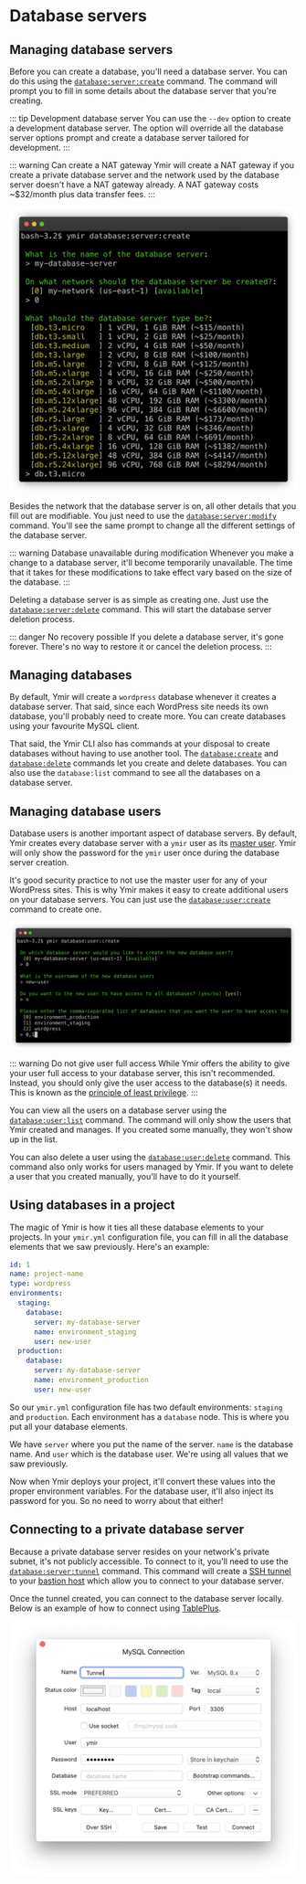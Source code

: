 # Database servers

## Managing database servers

Before you can create a database, you'll need a database server. You can do this using the [`database:server:create`][1] command. The command will prompt you to fill in some details about the database server that you're creating.

::: tip Development database server
You can use the `--dev` option to create a development database server. The option will override all the database server options prompt and create a database server tailored for development.
:::

::: warning Can create a NAT gateway
Ymir will create a NAT gateway if you create a private database server and the network used by the database server doesn't have a NAT gateway already. A NAT gateway costs ~$32/month plus data transfer fees.
:::

![Create a database server](../../images/create-database-server-cli.png)

Besides the network that the database server is on, all other details that you fill out are modifiable. You just need to use the [`database:server:modify`][2] command. You'll see the same prompt to change all the different settings of the database server.

::: warning Database unavailable during modification
Whenever you make a change to a database server, it'll become temporarily unavailable. The time that it takes for these modifications to take effect vary based on the size of the database.
:::

Deleting a database server is as simple as creating one. Just use the [`database:server:delete`][3] command. This will start the database server deletion process.

::: danger No recovery possible
If you delete a database server, it's gone forever. There's no way to restore it or cancel the deletion process.
:::

## Managing databases

By default, Ymir will create a `wordpress` database whenever it creates a database server. That said, since each WordPress site needs its own database, you'll probably need to create more. You can create databases using your favourite MySQL client.

That said, the Ymir CLI also has commands at your disposal to create databases without having to use another tool. The [`database:create`][4] and [`database:delete`][5] commands let you create and delete databases. You can also use the `database:list` command to see all the databases on a database server.

## Managing database users

Database users is another important aspect of database servers. By default, Ymir creates every database server with a `ymir` user as its [master user][6]. Ymir will only show the password for the `ymir` user once during the database server creation.

It's good security practice to not use the master user for any of your WordPress sites. This is why Ymir makes it easy to create additional users on your database servers. You can just use the [`database:user:create`][7] command to create one.

![Create a database user](../../images/create-database-user-cli.png)

::: warning Do not give user full access
While Ymir offers the ability to give your user full access to your database server, this isn't recommended. Instead, you should only give the user access to the database(s) it needs. This is known as the [principle of least privilege][8].
:::

You can view all the users on a database server using the [`database:user:list`][9] command. The command will only show the users that Ymir created and manages. If you created some manually, they won't show up in the list.

You can also delete a user using the [`database:user:delete`][10] command. This command also only works for users managed by Ymir. If you want to delete a user that you created manually, you'll have to do it yourself.

## Using databases in a project

The magic of Ymir is how it ties all these database elements to your projects. In your `ymir.yml` configuration file, you can fill in all the database elements that we saw previously. Here's an example:

```yml
id: 1
name: project-name
type: wordpress
environments:
  staging:
    database:
      server: my-database-server
      name: environment_staging
      user: new-user
  production:
    database:
      server: my-database-server
      name: environment_production
      user: new-user
```

So our `ymir.yml` configuration file has two default environments: `staging` and `production`. Each environment has a `database` node. This is where you put all your database elements.

We have `server` where you put the name of the server. `name` is the database name. And `user` which is the database user. We're using all values that we saw previously.

Now when Ymir deploys your project, it'll convert these values into the proper environment variables. For the database user, it'll also inject its password for you. So no need to worry about that either!

## Connecting to a private database server

Because a private database server resides on your network's private subnet, it's not publicly accessible. To connect to it, you'll need to use the [`database:server:tunnel`][11] command. This command will create a [SSH tunnel][12] to your [bastion host][13] which allow you to connect to your database server.

Once the tunnel created, you can connect to the database server locally. Below is an example of how to connect using [TablePlus][14].

![TablePlus MySQL tunnel](../../images/tableplus-mysql-tunnel.png)

[1]: ../reference/ymir-cli.html#database-server-create
[2]: ../reference/ymir-cli.html#database-server-modify
[3]: ../reference/ymir-cli.html#database-server-delete
[4]: ../reference/ymir-cli.html#database-create
[5]: ../reference/ymir-cli.html#database-delete
[6]: https://docs.aws.amazon.com/AmazonRDS/latest/UserGuide/UsingWithRDS.MasterAccounts.html
[7]: ../reference/ymir-cli.html#database-user-create
[8]: https://en.wikipedia.org/wiki/Principle_of_least_privilege
[9]: ../reference/ymir-cli.html#database-user-list
[10]: ../reference/ymir-cli.html#database-user-delete
[11]: ../reference/ymir-cli.html#database-server-tunnel
[12]: https://en.wikipedia.org/wiki/Ssh_tunnel
[13]: ../team-resources/networks.html#bastion-host
[14]: https://tableplus.com
